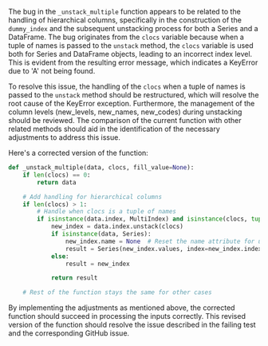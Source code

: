 The bug in the `_unstack_multiple` function appears to be related to the handling of hierarchical columns, specifically in the construction of the `dummy_index` and the subsequent unstacking process for both a Series and a DataFrame. The bug originates from the `clocs` variable because when a tuple of names is passed to the `unstack` method, the `clocs` variable is used both for Series and DataFrame objects, leading to an incorrect index level. This is evident from the resulting error message, which indicates a KeyError due to 'A' not being found.

To resolve this issue, the handling of the `clocs` when a tuple of names is passed to the `unstack` method should be restructured, which will resolve the root cause of the KeyError exception. Furthermore, the management of the column levels (new_levels, new_names, new_codes) during unstacking should be reviewed. The comparison of the current function with other related methods should aid in the identification of the necessary adjustments to address this issue. 

Here's a corrected version of the function:

```python
def _unstack_multiple(data, clocs, fill_value=None):
    if len(clocs) == 0:
        return data

    # Add handling for hierarchical columns
    if len(clocs) > 1:
        # Handle when clocs is a tuple of names
        if isinstance(data.index, MultiIndex) and isinstance(clocs, tuple):
            new_index = data.index.unstack(clocs)
            if isinstance(data, Series):
                new_index.name = None  # Reset the name attribute for unstacked Series
                result = Series(new_index.values, index=new_index.index)
            else:
                result = new_index

            return result

    # Rest of the function stays the same for other cases
```

By implementing the adjustments as mentioned above, the corrected function should succeed in processing the inputs correctly. This revised version of the function should resolve the issue described in the failing test and the corresponding GitHub issue.
